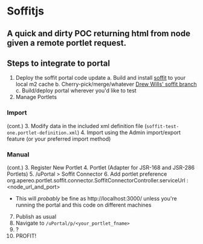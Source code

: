 # Soffitjs
## A quick and dirty POC returning html from node given a remote portlet request.

## Steps to integrate to portal

1. Deploy the soffit portal code update
  a. Build and install [soffit](https://github.com/drewwills/Soffit) to your local m2 cache
  b. Cherry-pick/merge/whatever [Drew Wills' soffit branch](https://github.com/drewwills/uportal/tree/add-soffit)
  c. Build/deploy portal wherever you'd like to test
2. Manage Portlets

### Import

(cont.)
3. Modify data in the included xml definition file (`soffit-test-one.portlet-definition.xml`)
4. Import using the Admin import/export feature (or your preferred import method)

### Manual

(cont.)
3. Register New Portlet
4. Portlet (Adapter for JSR-168 and JSR-286 Portlets)
5. /uPortal > Soffit Connector
6. Add portlet preference org.apereo.portlet.soffit.connector.SoffitConnectorController.serviceUrl : \<node_url_and_port\>
  - This will *probably* be fine as http://localhost:3000/ unless you're running the portal and this code on different machines
7. Publish as usual
8. Navigate to `/uPortal/p/<your_portlet_fname>`
9. ?
10. PROFIT!
